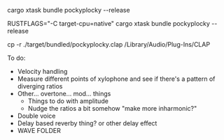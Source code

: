 cargo xtask bundle pockyplocky --release

RUSTFLAGS="-C target-cpu=native" cargo xtask bundle pockyplocky --release

cp -r ./target/bundled/pockyplocky.clap /Library/Audio/Plug-Ins/CLAP

To do:

- Velocity handling
- Measure different points of xylophone and see if there's a pattern of diverging ratios
- Other... overtone... mod... things
  - Things to do with amplitude
  - Nudge the ratios a bit somehow "make more inharmonic?"
- Double voice
- Delay based reverby thing? or other delay effect
- WAVE FOLDER

